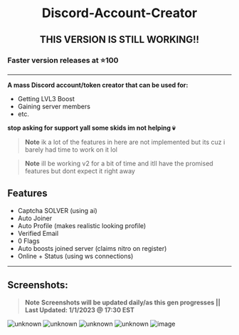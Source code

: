 <h1 align="center"> Discord-Account-Creator </h1>

<h2 align="center">THIS VERSION IS STILL WORKING!! </h2>

### Faster version releases at ⭐️100
---

**A mass Discord account/token creator that can be used for:**
- Getting LVL3 Boost
- Gaining server members
- etc.

**stop asking for support yall some skids im not helping :skull:**

> **Note** ik a lot of the features in here are not implemented but its cuz i barely had time to work on it lol

> **Note** ill be working v2 for a bit of time and itll have the promised features but dont expect it right away


## Features
- Captcha SOLVER (using ai)
- Auto Joiner
- Auto Profile (makes realistic looking profile)
- Verified Email
- 0 Flags
- Auto boosts joined server (claims nitro on register)
- Online + Status (using ws connections)

---

## Screenshots:
> **Note** **Screenshots will be updated daily/as this gen progresses || Last Updated: 1/1/2023 @ 17:30 EST**


![unknown](https://user-images.githubusercontent.com/60797067/178118009-fa3ad6fc-b4e1-4ac7-acc5-607473ffd371.png)
![unknown](https://user-images.githubusercontent.com/60797067/178118037-f7d6815f-f4da-4ba7-8fa4-12edfa2dba0e.png)
![unknown](https://user-images.githubusercontent.com/60797067/178122067-ff242557-dcef-4664-b6b3-7f0d858b38ef.png)
![unknown](https://user-images.githubusercontent.com/60797067/178123896-9511c6e6-483e-4ff6-9429-a349c17a3903.png)
![image](https://user-images.githubusercontent.com/60797067/178840065-64578920-c96d-4162-af56-b91046dc504c.png)

